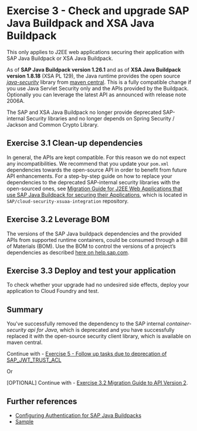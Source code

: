 # Exercise 3 - Check and upgrade SAP Java Buildpack and XSA Java Buildpack

This only applies to J2EE web applications securing their application with SAP Java Buildpack or XSA Java Buildpack.

As of **SAP Java Buildpack version 1.26.1** and as of **XSA Java Buildpack version 1.8.18** (XSA PL 129), the Java runtime provides the open source [*java-security*](https://github.com/SAP/cloud-security-xsuaa-integration/tree/master/java-security) library from [maven central](https://search.maven.org/search?q=g:com.sap.cloud.security). This is a fully compatible change if you use Java Servlet Security only and the APIs provided by the Buildpack. Optionally you can leverage the latest API as announced with release note 2006A.

The SAP and XSA Java Buildpack no longer provide deprecated SAP-internal Security libraries and no longer depends on Spring Security / Jackson and Common Crypto Library.

## Exercise 3.1 Clean-up dependencies
In general, the APIs are kept compatible. For this reason we do not expect any incompatibilities. We recommend that you update your `pom.xml` dependencies towards the open-source API in order to benefit from future API enhancements. For a step-by-step guide on how to replace your dependencies to the deprecated SAP-internal security libraries with the open-sourced ones, see [Migration Guide for J2EE Web Applications that use SAP Java Buildpack for securing their Applications](https://github.com/SAP/cloud-security-xsuaa-integration/blob/master/java-security/Migration_SAPJavaBuildpackProjects.md), which is located in ``SAP/cloud-security-xsuaa-integration`` repository.


## Exercise 3.2 Leverage BOM
The versions of the SAP Java buildpack dependencies and the provided APIs from supported runtime containers, could be consumed through a Bill of Materials (BOM). Use the BOM to control the versions of a project’s dependencies as described [here on help.sap.com](https://help.sap.com/viewer/65de2977205c403bbc107264b8eccf4b/Cloud/en-US/6c6936e8e4ea40c9a9a69f6783b1e978.html). 


## Exercise 3.3 Deploy and test your application

To check whether your upgrade had no undesired side effects, deploy your application to Cloud Foundry and test.


## Summary

You've successfully removed the dependency to the SAP internal *container-security api for Java*, which is deprecated and you have successfully replaced it with the open-source security client library, which is available on maven central.

Continue with - [Exercise 5 - Follow up tasks due to deprecation of SAP_JWT_TRUST_ACL](../ex5_sap_jwt_trust_acl/README.md)

Or

[OPTIONAL] Continue with - [Exercise 3.2 Migration Guide to API Version 2](https://github.com/SAP/cloud-security-xsuaa-integration/blob/master/java-security/Migration_SAPJavaBuildpackProjects_V2.md).


## Further references
- [Configuring Authentication for SAP Java Buildpacks](https://help.sap.com/viewer/65de2977205c403bbc107264b8eccf4b/Cloud/en-US/ead7ee64f96f4c42bacbf0ae23d4135b.html)
- [Sample](https://github.com/SAP/cloud-security-xsuaa-integration/tree/master/samples/sap-java-buildpack-api-usage)
